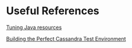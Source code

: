 # Useful References

[Tuning Java resources](https://docs.datastax.com/en/cassandra/3.0/cassandra/operations/opsTuneJVM.html)

[Building the Perfect Cassandra Test Environment](http://opensourceconnections.com/blog/2013/08/31/building-the-perfect-cassandra-test-environment)